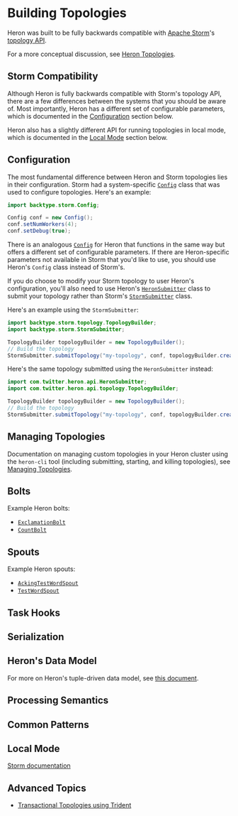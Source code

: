 # Building Topologies

Heron was built to be fully backwards compatible with [Apache
Storm](http://storm.apache.org)'s [topology
API](http://storm.apache.org/tutorial.html).

For a more conceptual discussion, see [Heron
Topologies](../concepts/topologies.html).

## Storm Compatibility

Although Heron is fully backwards compatible with Storm's topology API, there
are a few differences between the systems that you should be aware of. Most
importantly, Heron has a different set of configurable parameters, which is
documented in the [Configuration](#configuration) section below.

Heron also has a slightly different API for running topologies in local mode,
which is documented in the [Local Mode](#local-mode) section below.

## Configuration

The most fundamental difference between Heron and Storm topologies lies in their
configuration. Storm had a system-specific
[`Config`](http://storm.apache.org/apidocs/backtype/storm/Config) class that was
used to configure topologies. Here's an example:

```java
import backtype.storm.Config;

Config conf = new Config();
conf.setNumWorkers(4);
conf.setDebug(true);
```

There is an analogous
[`Config`](../api/topology/com/twitter/heron/api/Config.html) for Heron that
functions in the same way but offers a different set of configurable parameters.
If there are Heron-specific parameters not available in Storm that you'd like to
use, you should use Heron's `Config` class instead of Storm's.

If you do choose to modify your Storm topology to user Heron's configuration,
you'll also need to use Heron's
[`HeronSubmitter`](../api/topology/com/twitter/heron/api/HeronSubmitter.html)
class to submit your topology rather than Storm's
[`StormSubmitter`](http://storm.apache.org/apidocs/backtype/storm/StormSubmitter)
class.

Here's an example using the `StormSubmitter`:

```java
import backtype.storm.topology.TopologyBuilder;
import backtype.storm.StormSubmitter;

TopologyBuilder topologyBuilder = new TopologyBuilder();
// Build the topology
StormSubmitter.submitTopology("my-topology", conf, topologyBuilder.createTopology();
```

Here's the same topology submitted using the `HeronSubmitter` instead:

```java
import com.twitter.heron.api.HeronSubmitter;
import com.twitter.heron.api.topology.TopologyBuilder;

TopologyBuilder topologyBuilder = new TopologyBuilder();
// Build the topology
StormSubmitter.submitTopology("my-topology", conf, topologyBuilder.createTopology());
```

## Managing Topologies

Documentation on managing custom topologies in your Heron cluster using the
`heron-cli` tool (including submitting, starting, and killing topologies), see
[Managing Topologies](../operators/heron-cli.html).

## Bolts

Example Heron bolts:

* [`ExclamationBolt`]({{book.root_url}}/heron/examples/src/java/com/twitter/heron/examples/AckingTopology.java#L61)
* [`CountBolt`]({{book.root_url}}/heron/examples/src/java/com/twitter/heron/examples/TaskHookTopology.java#L179)


## Spouts

Example Heron spouts:

* [`AckingTestWordSpout`]({{book.root_url}}/heron/examples/src/java/com/twitter/heron/examples/AckingTopology.java#L25)
* [`TestWordSpout`]({{book.root_url}}/heron/examples/src/java/com/twitter/heron/examples/TestWordSpout.java)

## Task Hooks



[](http://storm.apache.org/documentation/Hooks.html)

## Serialization

## Heron's Data Model

For more on Heron's tuple-driven data model, see [this
document](data-model.html).

## Processing Semantics

## Common Patterns

[](http://storm.apache.org/documentation/Common-patterns.html)

## Local Mode

[Storm
documentation](http://storm.apache.org/tutorial#running-exclamationtopology-in-local-mode)

## Advanced Topics

* [Transactional Topologies using Trident](http://storm.apache.org/documentation/Trident-tutorial.html)

